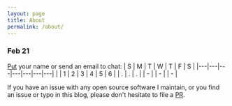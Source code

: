 ```yaml
---
layout: page
title: About
permalink: /about/
---
```


### Feb 21
[Put][cal] your name or send an email to chat:
| S | M | T | W | T | F | S |
|---|---|---|---|---|---|---|
|   | 1 | 2 | 3 | 4 | 5 | 6 |
| . | . | . |
| - |
| - |
| - |

If you have an issue with any open source software I maintain, or you find an
issue or typo in this blog, please don't hesitate to file a
[PR](https://github.com/nrdxp/nrdxp.github.io).

[cal]: https://github.com/nrdxp/nrdxp.github.io/edit/master/about.md
